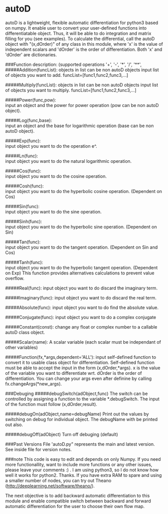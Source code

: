 # autoD
autoD is a lightweight, flexible automatic differentiation for python3 based on numpy. It enable user to convert your user-defined functions into differentiatable object. Thus, it will be able to do integration and matrix filling for you (see examples). To calculate the differential, call the autoD object with "(x,dOrder)" of any class in this module, where 'x' is the value of independent scalars and 'dOrder' is the order of differentiation. Both 'x' and 'dOrder' are dictionaries.

###Function description: (supported operations '+', '-', '\*', '/', '\*\*',
#####Addition(funcList): objects in list can be non autoD objects
input list of objects you want to add. funcList=[func1,func2,func3,...]

#####Multiply(funcList): objects in list can be non autoD objects
input list of objects you want to multiply. funcList=[func1,func2,func3,...]

#####Power(func,pow):    
input an object and the power for power operation (pow can be non autoD object).

#####Log(func,base):     
input an object and the base for logarithmic operation (base can be non autoD object).

#####Exp(func):          
input object you want to do the operation e^.

#####Ln(func):           
input object you want to do the natural logarithmic operation.

#####Cos(func):          
input object you want to do the cosine operation.

#####Cosh(func):          
input object you want to do the hyperbolic cosine operation. (Dependent on Cos)

#####Sin(func):          
input object you want to do the sine operation.

#####Sinh(func):          
input object you want to do the hyperbolic sine operation. (Dependent on Sin)

#####Tan(func):          
input object you want to do the tangent operation. (Dependent on Sin and Cos)

#####Tanh(func):          
input object you want to do the hyperbolic tangent operation. (Dependent on Exp)
This function provides alternatives calculations to prevent value overflow.

#####Real(func):
input object you want to do discard the imaginary term.

#####Imaginary(func):
input object you want to do discard the real term.

#####Absolute(func):
input object you want to do find the absolute value.

#####Conjugate(func):
input object you want to do a complex conjugate

#####Constant(const):
change any float or complex number to a callable autoD class object.

#####Scalar(name):
A scalar variable (each scalar must be independant of other variables)

#####Function(fx,*args,dependent='ALL'): 
input self-defined function to convert it to usable class object for differentiation.
Self-defined function must be able to accept the input in the form (x,dOrder,*args).
x is the value of the variable you want to differentiate wrt.
dOrder is the order of differentiation.
You can change your args even after definine by calling fx.changeArgs(*new_args).

###Debuging
#####debugSwitch(adObject,func)
The switch can be controlled by assigning a function to the variable *.debugSwitch. The input of the function must follow (x,dOrder,result).

#####debugOn(adObject,name=debugName)
Print out the values by switching on debug for individual object. The debugName with be printed out also.

#####debugOff(adObject)
Turn off debuging (default)

###Past Versions
File 'autoD.py" represents the main and latest version. See inside file for version notes.

###note
This code is easy to edit and depends on only Numpy. If you need more functionallity, want to include more functions or any other issues, please leave your comments :) . I am using python3, so I do not know how well it works for python2. Thanks.
If you have extra RAM to spare and using a smaller number of nodes, you can try out Theano (http://deeplearning.net/software/theano/). 

The next objective is to add backward automatic differentiation to this module and enable compatible switch between backward and forward automatic differentiation for the user to choose their own flow map.
